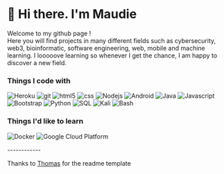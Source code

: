 <h1>🥰 Hi there. I'm Maudie</h1>


<p>Welcome to my github page !</br> Here you will find projects in many different fields such as cybersecurity, web3, bioinformatic, software engineering, web, mobile and machine learning. I looooove learning so whenever I get the chance, I am happy to discover a new field.
<h3>Things I code with</h3>
<p>
  <img alt="Heroku" src="https://img.shields.io/badge/-Heroku-430098?style=flat-square&logo=heroku&logoColor=white" />
  <img alt="git" src="https://img.shields.io/badge/-Git-F05032?style=flat-square&logo=git&logoColor=white" />
  <img alt="html5" src="https://img.shields.io/badge/-HTML5-E34F26?style=flat-square&logo=html5&logoColor=white" />
  <img alt="css" src="https://img.shields.io/badge/-CSS-E34F26?style=flat-square&logo=css&logoColor=white" />
  <img alt="Nodejs" src="https://img.shields.io/badge/-Nodejs-43853d?style=flat-square&logo=Node.js&logoColor=white" />
  <img alt="Android" src="https://img.shields.io/badge/-Android-8DD6F9?style=flat-square&logo=android&logoColor=white" /> 
  <img alt="Java" src="https://img.shields.io/badge/-Java-2088FF?style=flat-square&logo=java&logoColor=white" />
  <img alt="Javascript" src="https://img.shields.io/badge/-Javascript-007ACC?style=flat-square&logo=javascript&logoColor=white" />
  <img alt="Bootstrap" src="https://img.shields.io/badge/-Bootstrap-5849BE?style=flat-square&logo=bootstrap&logoColor=white" />
  <img alt="Python" src="https://img.shields.io/badge/-Python-311C87?style=flat-square&logo=python&logoColor=white" />
  <img alt="SQL" src="https://img.shields.io/badge/-SQL-764ABC?style=flat-square&logo=sql&logoColor=white" />
  <img alt="Kali" src="https://img.shields.io/badge/-Kali-B7178C?style=flat-square&logo=linux&logoColor=white" />
  <img alt="Bash" src="https://img.shields.io/badge/-Bash-E10098?style=flat-square&logo=bash&logoColor=white" />
</p>
<h3>Things I'd like to learn</h3>
<p>
  <img alt="Docker" src="https://img.shields.io/badge/-Docker-46a2f1?style=flat-square&logo=docker&logoColor=white" />
  <img alt="Google Cloud Platform" src="https://img.shields.io/badge/-Google_Cloud_Platform-1a73e8?style=flat-square&logo=google-cloud&logoColor=white" />
</p>
------------

Thanks to <a href="https://github.com/thmsgbrt">Thomas</a> for the readme template
